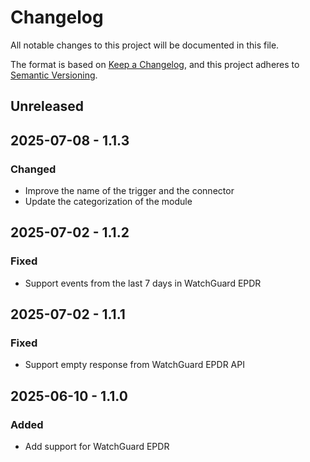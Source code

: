 # Changelog

All notable changes to this project will be documented in this file.

The format is based on [Keep a Changelog](https://keepachangelog.com/en/1.0.0/),
and this project adheres to [Semantic Versioning](https://semver.org/spec/v2.0.0.html).

## Unreleased

## 2025-07-08 - 1.1.3

### Changed

- Improve the name of the trigger and the connector
- Update the categorization of the module

## 2025-07-02 - 1.1.2

### Fixed

- Support events from the last 7 days in WatchGuard EPDR

## 2025-07-02 - 1.1.1

### Fixed

- Support empty response from WatchGuard EPDR API

## 2025-06-10 - 1.1.0

### Added

- Add support for WatchGuard EPDR
